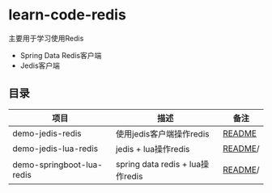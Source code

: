 # learn-code-redis
主要用于学习使用Redis

- Spring Data Redis客户端
- Jedis客户端


## 目录

|项目|描述|备注|
| --- | --- | --- |
| demo-jedis-redis| 使用jedis客户端操作redis |  [README](./demo-jedis-redis/README.md)|
| demo-jedis-lua-redis | jedis + lua操作redis | [README](./demo-jedis-lua-redis/README.md)/
| demo-springboot-lua-redis | spring data redis + lua操作redis | [README](./demo-springboot-lua-redis/README.md)/


